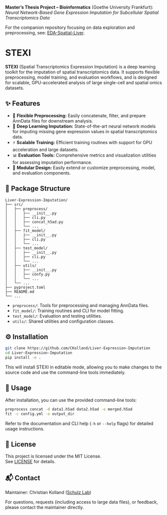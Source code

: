 **Master’s Thesis Project – Bioinformatics** (Goethe University Frankfurt):  
*Neural Network-Based Gene Expression Imputation for Subcellular Spatial Transcriptomics Data*

For the companion repository focusing on data exploration and preprocessing, see: [EDA-Spatial-Liver](https://github.com/CKolland/EDA-Spatial-Liver).

# STEXI

**STEXI** (Spatial Transcriptomics Expression Imputation) is a deep learning toolkit for the imputation of spatial transcriptomics data. It supports flexible preprocessing, model training, and evaluation workflows, and is designed for scalable, GPU-accelerated analysis of large single-cell and spatial omics datasets.

## ✨ Features

- 🧹 **Flexible Preprocessing:** Easily concatenate, filter, and prepare AnnData files for downstream analysis.
- 🤖 **Deep Learning Imputation:** State-of-the-art neural network models for imputing missing gene expression values in spatial transcriptomics data.
- ⚡ **Scalable Training:** Efficient training routines with support for GPU acceleration and large datasets.
- 📊 **Evaluation Tools:** Comprehensive metrics and visualization utilities for assessing imputation performance.
- 🧩 **Modular Design:** Easily extend or customize preprocessing, model, and evaluation components.

## 📂 Package Structure

```
Liver-Expression-Imputation/
├── src/
│   ├── preprocess/
│   │   ├── __init__.py
│   │   ├── cli.py
│   │   ├── concat_h5ad.py
│   │   └── ...
│   ├── fit_model/
│   │   ├── __init__.py
│   │   ├── cli.py
│   │   └── ...
│   ├── test_model/
│   │   ├── __init__.py
│   │   ├── cli.py
│   │   └── ...
│   ├── utils/
│   │   ├── __init__.py
│   │   ├── confy.py
│   │   └── ...
│   └── ...
├── pyproject.toml
├── README.md
└── ...
```

- `preprocess/`: Tools for preprocessing and managing AnnData files.
- `fit_model/`: Training routines and CLI for model fitting.
- `test_model/`: Evaluation and testing utilities.
- `utils/`: Shared utilities and configuration classes.

## ⚙️ Installation

```sh
git clone https://github.com/CKolland/Liver-Expression-Imputation
cd Liver-Expression-Imputation
pip install -e .
```

This will install STEXI in editable mode, allowing you to make changes to the source code and use the command-line tools immediately.

## 🚀 Usage

After installation, you can use the provided command-line tools:

```sh
preprocess concat -d data1.h5ad data2.h5ad -o merged.h5ad
fit -c config.yml -o output_dir
```

Refer to the documentation and CLI help (`-h` or `--help` flags) for detailed usage instructions.

## 📜 License

This project is licensed under the MIT License.  
See [LICENSE](LICENSE) for details.

## 📬 Contact

Maintainer: Christian Kolland ([Schulz Lab](https://schulzlab.github.io/))

For questions, requests (including access to large data files), or feedback, please contact the maintainer directly.
